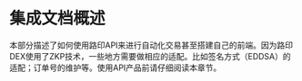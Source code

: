 # 集成文档概述
本部分描述了如何使用路印API来进行自动化交易甚至搭建自己的前端。因为路印DEX使用了ZKP技术，一些地方需要做相应的适配。比如签名方式（EDDSA）的适配；订单号的维护等。使用API产品前请仔细阅读本章节。
